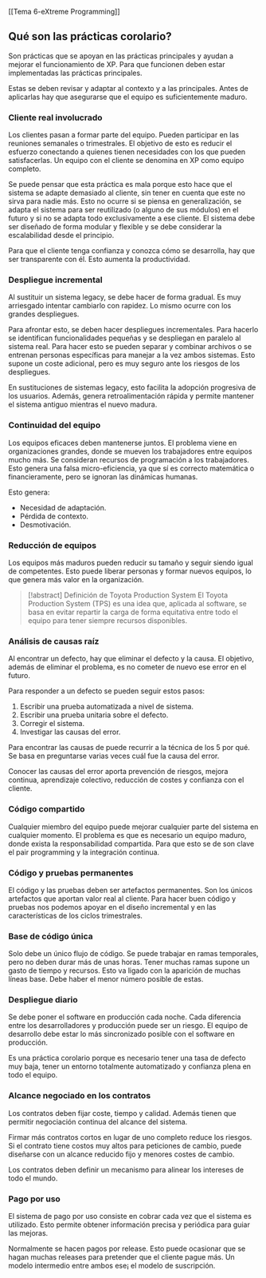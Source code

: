 [[Tema 6-eXtreme Programming]]

## Qué son las prácticas corolario?
Son prácticas que se apoyan en las prácticas principales y ayudan a mejorar el funcionamiento de XP. Para que funcionen deben estar implementadas las prácticas principales.

Estas se deben revisar y adaptar al contexto y a las principales. Antes de aplicarlas hay que asegurarse que el equipo es suficientemente maduro.

### Cliente real involucrado
Los clientes pasan a formar parte del equipo. Pueden participar en las reuniones semanales o trimestrales. El objetivo de esto es reducir el esfuerzo conectando a quienes tienen necesidades con los que pueden satisfacerlas. Un equipo con el cliente se denomina en XP como equipo completo.

Se puede pensar que esta práctica es mala porque esto hace que el sistema se adapte demasiado al cliente, sin tener en cuenta que este no sirva para nadie más. Esto no ocurre si se piensa en generalización, se adapta el sistema para ser reutilizado (o alguno de sus módulos) en el futuro y si no se adapta todo exclusivamente a ese cliente. El sistema debe ser diseñado de forma modular y flexible y se debe considerar la escalabilidad desde el principio.

Para que el cliente tenga confianza y conozca cómo se desarrolla, hay que ser transparente con él. Esto aumenta la productividad.

### Despliegue incremental
Al sustituir un sistema legacy, se debe hacer de forma gradual. Es muy arriesgado intentar cambiarlo con rapidez. Lo mismo ocurre con los grandes despliegues. 

Para afrontar esto, se deben hacer despliegues incrementales. Para hacerlo se identifican funcionalidades pequeñas y se despliegan en paralelo al sistema real. Para hacer esto se pueden separar y combinar archivos o se entrenan personas específicas para manejar a la vez ambos sistemas. Esto supone un coste adicional, pero es muy seguro ante los riesgos de los despliegues.

En sustituciones de sistemas legacy, esto facilita la adopción progresiva de los usuarios. Además, genera retroalimentación rápida y permite mantener el sistema antiguo mientras el nuevo madura.

### Continuidad del equipo
Los equipos eficaces deben mantenerse juntos. El problema viene en organizaciones grandes, donde se mueven los trabajadores entre equipos mucho más. Se consideran recursos de programación a los trabajadores. Esto genera una falsa micro-eficiencia, ya que sí es correcto matemática o financieramente, pero se ignoran las dinámicas humanas.

Esto genera:
+ Necesidad de adaptación.
+ Pérdida de contexto.
+ Desmotivación.

### Reducción de equipos
Los equipos más maduros pueden reducir su tamaño y seguir siendo igual de competentes. Esto puede liberar personas y formar nuevos equipos, lo que genera más valor en la organización. 

> [!abstract] Definición de Toyota Production System
> El Toyota Production System (TPS) es una idea que, aplicada al software, se basa en evitar repartir la carga de forma equitativa entre todo el equipo para tener siempre recursos disponibles.

### Análisis de causas raíz
Al encontrar un defecto, hay que eliminar el defecto y la causa. El objetivo, además de eliminar el problema, es no cometer de nuevo ese error en el futuro. 

Para responder a un defecto se pueden seguir estos pasos:
1. Escribir una prueba automatizada a nivel de sistema.
2. Escribir una prueba unitaria sobre el defecto.
3. Corregir el sistema.
4. Investigar las causas del error.

Para encontrar las causas de puede recurrir a la técnica de los 5 por qué. Se basa en preguntarse varias veces cuál fue la causa del error.

Conocer las causas del error aporta prevención de riesgos, mejora continua, aprendizaje colectivo, reducción de costes y confianza con el cliente.

### Código compartido
Cualquier miembro del equipo puede mejorar cualquier parte del sistema en cualquier momento. El problema es que es necesario un equipo maduro, donde exista la responsabilidad compartida. Para que esto se de son clave el pair programming y la integración continua.

### Código y pruebas permanentes
El código y las pruebas deben ser artefactos permanentes. Son los únicos artefactos que aportan valor real al cliente. Para hacer buen código y pruebas nos podemos apoyar en el diseño incremental y en las características de los ciclos trimestrales. 

### Base de código única
Solo debe un único flujo de código. Se puede trabajar en ramas temporales, pero no deben durar más de unas horas. Tener muchas ramas supone un gasto de tiempo y recursos. Esto va ligado con la aparición de muchas líneas base. Debe haber el menor número posible de estas.

### Despliegue diario
Se debe poner el software en producción cada noche. Cada diferencia entre los desarrolladores y producción puede ser un riesgo. El equipo de desarrollo debe estar lo más sincronizado posible con el software en producción. 

Es una práctica corolario porque es necesario tener una tasa de defecto muy baja, tener un entorno totalmente automatizado y confianza plena en todo el equipo.

### Alcance negociado en los contratos
Los contratos deben fijar coste, tiempo y calidad. Además tienen que permitir negociación continua del alcance del sistema. 

Firmar más contratos cortos en lugar de uno completo reduce los riesgos. Si el contrato tiene costos muy altos para peticiones de cambio, puede diseñarse con un alcance reducido fijo y menores costes de cambio.

Los contratos deben definir un mecanismo para alinear los intereses de todo el mundo. 

### Pago por uso
El sistema de pago por uso consiste en cobrar cada vez que el sistema es utilizado. Esto permite obtener información precisa y periódica para guiar las mejoras. 

Normalmente se hacen pagos por release. Esto puede ocasionar que se hagan muchas releases para pretender que el cliente pague más. Un modelo intermedio entre ambos ese¡ el modelo de suscripción.